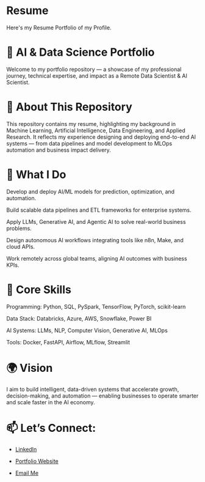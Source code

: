 # Resume
Here's my Resume Portfolio of my Profile.

# 🧠 AI & Data Science Portfolio

Welcome to my portfolio repository — a showcase of my professional journey, technical expertise, and impact as a Remote Data Scientist & AI Scientist.

# 📄 About This Repository

This repository contains my resume, highlighting my background in Machine Learning, Artificial Intelligence, Data Engineering, and Applied Research. It reflects my experience designing and deploying end-to-end AI systems — from data pipelines and model development to MLOps automation and business impact delivery.

# 🚀 What I Do

Develop and deploy AI/ML models for prediction, optimization, and automation.

Build scalable data pipelines and ETL frameworks for enterprise systems.

Apply LLMs, Generative AI, and Agentic AI to solve real-world business problems.

Design autonomous AI workflows integrating tools like n8n, Make, and cloud APIs.

Work remotely across global teams, aligning AI outcomes with business KPIs.

# 🧩 Core Skills

Programming: Python, SQL, PySpark, TensorFlow, PyTorch, scikit-learn

Data Stack: Databricks, Azure, AWS, Snowflake, Power BI

AI Systems: LLMs, NLP, Computer Vision, Generative AI, MLOps

Tools: Docker, FastAPI, Airflow, MLflow, Streamlit

# 🌍 Vision

I aim to build intelligent, data-driven systems that accelerate growth, decision-making, and automation — enabling businesses to operate smarter and scale faster in the AI economy.

# 📫 Let’s Connect:

- [LinkedIn](https://www.linkedin.com/in/cavin-lobo-502274379/)
  
- [Portfolio Website](https://cavin-lobo-data-scientis-lg1yiod.gamma.site/)
  
- [Email Me](mailto:aidigitalmillionaire@email.com)
